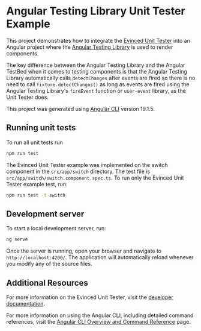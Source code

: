 # Angular Testing Library Unit Tester Example

This project demonstrates how to integrate the [Evinced Unit Tester](https://evinced.com/products/unit-tester) into an Angular project where the [Angular Testing Library](https://testing-library.com/docs/angular-testing-library/intro) is used to render components.

The key difference between the Angular Testing Library and the Angular TestBed when it comes to testing components is that the Angular Testing Library automatically calls `detectChanges` after events are fired so there is no need to call `fixture.detectChanges()` as long as events are fired using the Angular Testing Library's `fireEvent` function or `user-event` library, as the Unit Tester does.

This project was generated using [Angular CLI](https://github.com/angular/angular-cli) version 19.1.5.

## Running unit tests

To run all unit tests run

```bash
npm run test
```

The Evinced Unit Tester example was implemented on the switch component in the `src/app/switch` directory. The test file is `src/app/switch/switch.component.spec.ts`. To run only the Evinced Unit Tester example test, run:

```bash
npm run test -t switch
```

## Development server

To start a local development server, run:

```bash
ng serve
```

Once the server is running, open your browser and navigate to `http://localhost:4200/`. The application will automatically reload whenever you modify any of the source files.

## Additional Resources

For more information on the Evinced Unit Tester, visit the [developer documentation](https://developer.evinced.com/sdks-for-web-apps/unit-tester/).

For more information on using the Angular CLI, including detailed command references, visit the [Angular CLI Overview and Command Reference](https://angular.dev/tools/cli) page.
